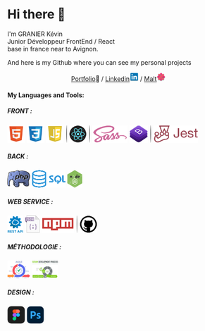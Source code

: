 <h1> Hi there 👋 </h1>
<p>
  I'm  GRANIER Kévin <br/>
  Junior Développeur FrontEnd / React <br/>
  base in france near to Avignon.
</p>
<p>
  And here is my Github where you can see my personal projects
</p>
<p align="center">
  <a href="https://www.kevin-granier.fr">Portfolio</a>🎨 
  /
  <a href="https://www.linkedin.com/in/kevin-granier-207487221">Linkedin</a><img src="./src/img/logo-linkedin.png" width="20px" height="20px" alt="logo-linkedin"/>
  /
  <a href="https://www.malt.fr/profile/kevingranier">Malt</a><img src="./src/img/logo-malt.png" width="20px" height="20px" alt="logo-malt"/>
</p>
<h4>My Languages and Tools:</h4>
<h5>FRONT :</h5>
<p>
  <img src="./src/img/Html.png" width="auto" height="40px" alt="Html" styles="border: solid 1px black"/>
  <img src="./src/img/Css.png" width="auto" height="40px" alt="Css"/>
  <img src="./src/img/Javascript.png" width="auto" height="40px" alt="Javascript"/>
  <img src="./src/img/ombre-ouverte.png" width="auto" height="40px" alt="separation"/>
  <img src="./src/img/react-min.png" width="auto" height="40px" alt="React"/>
  <span width="1px" height="40px" background="black"></span>
  <img src="./src/img/ombre-fermer.png" width="auto" height="40px" alt="separation"/>
  <img src="./src/img/sass-min.png" width="auto" height="40px" alt="Sass"/>
  <img src="./src/img/bootstrap-min.png" width="auto" height="40px" alt="Bootstrap"/>
  <img src="./src/img/ombre-fermer.png" width="auto" height="40px" alt="separation"/>
  <img src="./src/img/jest-min.png" width="auto" height="40px" alt="Jest"/>
</p>
<h5>BACK :</h5>
<p>
  <img src="./src/img/php.png" width="auto" height="40px" alt="Php"/>
  <img src="./src/img/sql.png" width="auto" height="40px" alt="Sql"/>
  <img src="./src/img/node.png" width="auto" height="40px" alt="NodeJs"/>
</p>
<h5>WEB SERVICE :</h5>
<p>
  <img src="./src/img/rest api.png" width="auto" height="40px" alt="Rest API"/>
  <img src="./src/img/Json.jpg" width="auto" height="40px" alt="Json"/>
  <img src="./src/img/npm-min.png" width="auto" height="40px" alt="Npm"/>
  <img src="./src/img/ombre-ouverte.png" width="auto" height="40px" alt="separation"/>
  <img src="./src/img/github-min.png" width="auto" height="40px" alt="Github"/>
</p> 
<h5>MÉTHODOLOGIE :</h5>
<p>
  <img src="./src/img/agile.jpg" width="auto" height="40px" alt="Agile"/>
  <img src="./src/img/scrum.png" width="auto" height="40px" alt="Scrum"/>
</p> 
<h5>DESIGN :</h5>
<p>
  <img src="./src/img/figma.png" width="auto" height="40px" alt="Figma"/>
  <img src="./src/img/photoshop.png" width="auto" height="40px" alt="Photoshop"/>
</p> 

<!--
![Anurag's GitHub stats](https://github-readme-stats.vercel.app/api?username=hoop30&hide=stars,prs,issues,contribs&bg_color=30,833ab4,e02147,fcb045&title_color=A6F526&text_color=fff)
![Top Langs](https://github-readme-stats.vercel.app/api/top-langs/?username=hoop30&layout=compact)
-->


<!--
![Anurag's GitHub stats](https://github-readme-stats.vercel.app/api?username=hoop30&hide=stars,prs,issues,contribs&bg_color=30,833ab4,e02147,fcb045&title_color=A6F526&text_color=fff)
![Top Langs](https://github-readme-stats.vercel.app/api/top-langs/?username=hoop30&layout=compact)
-->
